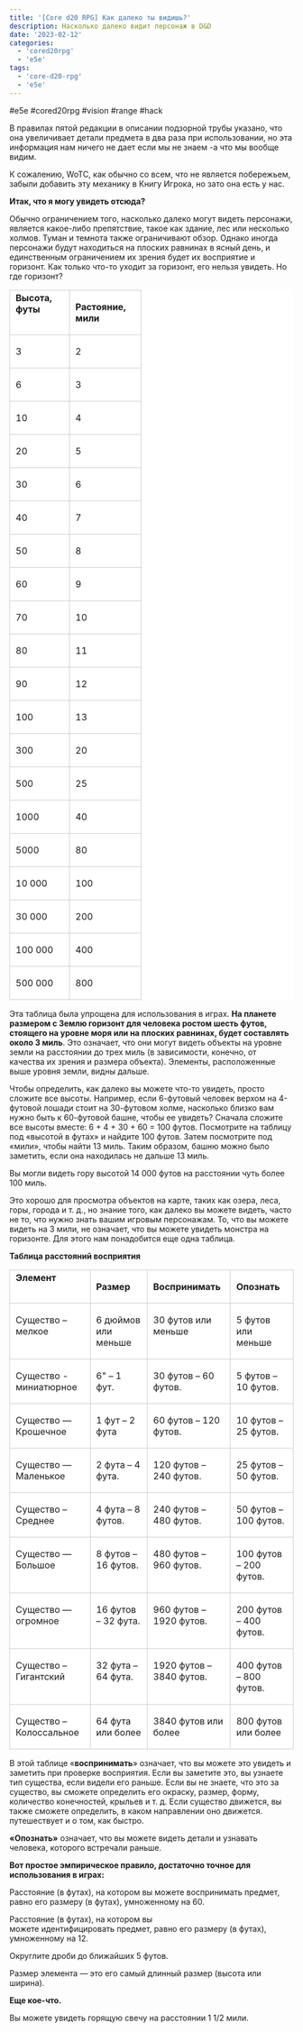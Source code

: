 ```yaml
---
title: '[Core d20 RPG] Как далеко ты видишь?'
description: Насколько далеко видит персонаж в D&D
date: '2023-02-12'
categories:
  - 'cored20rpg'
  - 'e5e'
tags:
  - 'core-d20-rpg'
  - 'e5e'
---
```


#e5e #cored20rpg #vision #range #hack



В правилах пятой редакции в описании подзорной трубы указано, что она увеличивает детали предмета в два раза при использовании, но эта информация нам ничего не дает если мы не знаем -а что мы вообще видим.

К сожалению, WoTC, как обычно со всем, что не является побережьем, забыли добавить эту механику в Книгу Игрока, но зато она есть у нас.



**Итак, что я могу увидеть отсюда?**

Обычно ограничением того, насколько далеко могут видеть персонажи, является какое-либо препятствие, такое как здание, лес или несколько холмов. Туман и темнота также ограничивают обзор. Однако иногда персонажи будут находиться на плоских равнинах в ясный день, и единственным ограничением их зрения будет их восприятие и горизонт. Как только что-то уходит за горизонт, его нельзя увидеть. Но где горизонт?

<table style="border-collapse:collapse; background: white" border="0"><colgroup><col style="width:106px"><col style="width:127px"></colgroup><tbody valign="top"><tr><td style="padding-top: 3px; padding-left: 10px; padding-bottom: 3px; padding-right: 10px; border-top:  solid #cccccc 0.75pt; border-left:  solid #cccccc 0.75pt; border-bottom:  solid #cccccc 0.75pt; border-right:  solid #cccccc 0.75pt"><strong>Высота, футы</strong><p></p></td><td style="padding-top: 3px; padding-left: 10px; padding-bottom: 3px; padding-right: 10px; border-top:  solid #cccccc 0.75pt; border-left:  none; border-bottom:  solid #cccccc 0.75pt; border-right:  solid #cccccc 0.75pt"><p><strong>Растояние, мили</strong></p></td></tr><tr><td style="padding-top: 3px; padding-left: 10px; padding-bottom: 3px; padding-right: 10px; border-top:  none; border-left:  solid #cccccc 0.75pt; border-bottom:  solid #cccccc 0.75pt; border-right:  solid #cccccc 0.75pt"><p>3</p></td><td style="padding-top: 3px; padding-left: 10px; padding-bottom: 3px; padding-right: 10px; border-top:  none; border-left:  none; border-bottom:  solid #cccccc 0.75pt; border-right:  solid #cccccc 0.75pt"><p>2</p></td></tr><tr><td style="padding-top: 3px; padding-left: 10px; padding-bottom: 3px; padding-right: 10px; border-top:  none; border-left:  solid #cccccc 0.75pt; border-bottom:  solid #cccccc 0.75pt; border-right:  solid #cccccc 0.75pt"><p>6</p></td><td style="padding-top: 3px; padding-left: 10px; padding-bottom: 3px; padding-right: 10px; border-top:  none; border-left:  none; border-bottom:  solid #cccccc 0.75pt; border-right:  solid #cccccc 0.75pt"><p>3</p></td></tr><tr><td style="padding-top: 3px; padding-left: 10px; padding-bottom: 3px; padding-right: 10px; border-top:  none; border-left:  solid #cccccc 0.75pt; border-bottom:  solid #cccccc 0.75pt; border-right:  solid #cccccc 0.75pt"><p>10</p></td><td style="padding-top: 3px; padding-left: 10px; padding-bottom: 3px; padding-right: 10px; border-top:  none; border-left:  none; border-bottom:  solid #cccccc 0.75pt; border-right:  solid #cccccc 0.75pt"><p>4</p></td></tr><tr><td style="padding-top: 3px; padding-left: 10px; padding-bottom: 3px; padding-right: 10px; border-top:  none; border-left:  solid #cccccc 0.75pt; border-bottom:  solid #cccccc 0.75pt; border-right:  solid #cccccc 0.75pt"><p>20</p></td><td style="padding-top: 3px; padding-left: 10px; padding-bottom: 3px; padding-right: 10px; border-top:  none; border-left:  none; border-bottom:  solid #cccccc 0.75pt; border-right:  solid #cccccc 0.75pt"><p>5</p></td></tr><tr><td style="padding-top: 3px; padding-left: 10px; padding-bottom: 3px; padding-right: 10px; border-top:  none; border-left:  solid #cccccc 0.75pt; border-bottom:  solid #cccccc 0.75pt; border-right:  solid #cccccc 0.75pt"><p>30</p></td><td style="padding-top: 3px; padding-left: 10px; padding-bottom: 3px; padding-right: 10px; border-top:  none; border-left:  none; border-bottom:  solid #cccccc 0.75pt; border-right:  solid #cccccc 0.75pt"><p>6</p></td></tr><tr><td style="padding-top: 3px; padding-left: 10px; padding-bottom: 3px; padding-right: 10px; border-top:  none; border-left:  solid #cccccc 0.75pt; border-bottom:  solid #cccccc 0.75pt; border-right:  solid #cccccc 0.75pt"><p>40</p></td><td style="padding-top: 3px; padding-left: 10px; padding-bottom: 3px; padding-right: 10px; border-top:  none; border-left:  none; border-bottom:  solid #cccccc 0.75pt; border-right:  solid #cccccc 0.75pt"><p>7</p></td></tr><tr><td style="padding-top: 3px; padding-left: 10px; padding-bottom: 3px; padding-right: 10px; border-top:  none; border-left:  solid #cccccc 0.75pt; border-bottom:  solid #cccccc 0.75pt; border-right:  solid #cccccc 0.75pt"><p>50</p></td><td style="padding-top: 3px; padding-left: 10px; padding-bottom: 3px; padding-right: 10px; border-top:  none; border-left:  none; border-bottom:  solid #cccccc 0.75pt; border-right:  solid #cccccc 0.75pt"><p>8</p></td></tr><tr><td style="padding-top: 3px; padding-left: 10px; padding-bottom: 3px; padding-right: 10px; border-top:  none; border-left:  solid #cccccc 0.75pt; border-bottom:  solid #cccccc 0.75pt; border-right:  solid #cccccc 0.75pt"><p>60</p></td><td style="padding-top: 3px; padding-left: 10px; padding-bottom: 3px; padding-right: 10px; border-top:  none; border-left:  none; border-bottom:  solid #cccccc 0.75pt; border-right:  solid #cccccc 0.75pt"><p>9</p></td></tr><tr><td style="padding-top: 3px; padding-left: 10px; padding-bottom: 3px; padding-right: 10px; border-top:  none; border-left:  solid #cccccc 0.75pt; border-bottom:  solid #cccccc 0.75pt; border-right:  solid #cccccc 0.75pt"><p>70</p></td><td style="padding-top: 3px; padding-left: 10px; padding-bottom: 3px; padding-right: 10px; border-top:  none; border-left:  none; border-bottom:  solid #cccccc 0.75pt; border-right:  solid #cccccc 0.75pt"><p>10</p></td></tr><tr><td style="padding-top: 3px; padding-left: 10px; padding-bottom: 3px; padding-right: 10px; border-top:  none; border-left:  solid #cccccc 0.75pt; border-bottom:  solid #cccccc 0.75pt; border-right:  solid #cccccc 0.75pt"><p>80</p></td><td style="padding-top: 3px; padding-left: 10px; padding-bottom: 3px; padding-right: 10px; border-top:  none; border-left:  none; border-bottom:  solid #cccccc 0.75pt; border-right:  solid #cccccc 0.75pt"><p>11</p></td></tr><tr><td style="padding-top: 3px; padding-left: 10px; padding-bottom: 3px; padding-right: 10px; border-top:  none; border-left:  solid #cccccc 0.75pt; border-bottom:  solid #cccccc 0.75pt; border-right:  solid #cccccc 0.75pt"><p>90</p></td><td style="padding-top: 3px; padding-left: 10px; padding-bottom: 3px; padding-right: 10px; border-top:  none; border-left:  none; border-bottom:  solid #cccccc 0.75pt; border-right:  solid #cccccc 0.75pt"><p>12</p></td></tr><tr><td style="padding-top: 3px; padding-left: 10px; padding-bottom: 3px; padding-right: 10px; border-top:  none; border-left:  solid #cccccc 0.75pt; border-bottom:  solid #cccccc 0.75pt; border-right:  solid #cccccc 0.75pt"><p>100</p></td><td style="padding-top: 3px; padding-left: 10px; padding-bottom: 3px; padding-right: 10px; border-top:  none; border-left:  none; border-bottom:  solid #cccccc 0.75pt; border-right:  solid #cccccc 0.75pt"><p>13</p></td></tr><tr><td style="padding-top: 3px; padding-left: 10px; padding-bottom: 3px; padding-right: 10px; border-top:  none; border-left:  solid #cccccc 0.75pt; border-bottom:  solid #cccccc 0.75pt; border-right:  solid #cccccc 0.75pt"><p>300</p></td><td style="padding-top: 3px; padding-left: 10px; padding-bottom: 3px; padding-right: 10px; border-top:  none; border-left:  none; border-bottom:  solid #cccccc 0.75pt; border-right:  solid #cccccc 0.75pt"><p>20</p></td></tr><tr><td style="padding-top: 3px; padding-left: 10px; padding-bottom: 3px; padding-right: 10px; border-top:  none; border-left:  solid #cccccc 0.75pt; border-bottom:  solid #cccccc 0.75pt; border-right:  solid #cccccc 0.75pt"><p>500</p></td><td style="padding-top: 3px; padding-left: 10px; padding-bottom: 3px; padding-right: 10px; border-top:  none; border-left:  none; border-bottom:  solid #cccccc 0.75pt; border-right:  solid #cccccc 0.75pt"><p>25</p></td></tr><tr><td style="padding-top: 3px; padding-left: 10px; padding-bottom: 3px; padding-right: 10px; border-top:  none; border-left:  solid #cccccc 0.75pt; border-bottom:  solid #cccccc 0.75pt; border-right:  solid #cccccc 0.75pt"><p>1000</p></td><td style="padding-top: 3px; padding-left: 10px; padding-bottom: 3px; padding-right: 10px; border-top:  none; border-left:  none; border-bottom:  solid #cccccc 0.75pt; border-right:  solid #cccccc 0.75pt"><p>40</p></td></tr><tr><td style="padding-top: 3px; padding-left: 10px; padding-bottom: 3px; padding-right: 10px; border-top:  none; border-left:  solid #cccccc 0.75pt; border-bottom:  solid #cccccc 0.75pt; border-right:  solid #cccccc 0.75pt"><p>5000</p></td><td style="padding-top: 3px; padding-left: 10px; padding-bottom: 3px; padding-right: 10px; border-top:  none; border-left:  none; border-bottom:  solid #cccccc 0.75pt; border-right:  solid #cccccc 0.75pt"><p>80</p></td></tr><tr><td style="padding-top: 3px; padding-left: 10px; padding-bottom: 3px; padding-right: 10px; border-top:  none; border-left:  solid #cccccc 0.75pt; border-bottom:  solid #cccccc 0.75pt; border-right:  solid #cccccc 0.75pt"><p>10 000</p></td><td style="padding-top: 3px; padding-left: 10px; padding-bottom: 3px; padding-right: 10px; border-top:  none; border-left:  none; border-bottom:  solid #cccccc 0.75pt; border-right:  solid #cccccc 0.75pt"><p>100</p></td></tr><tr><td style="padding-top: 3px; padding-left: 10px; padding-bottom: 3px; padding-right: 10px; border-top:  none; border-left:  solid #cccccc 0.75pt; border-bottom:  solid #cccccc 0.75pt; border-right:  solid #cccccc 0.75pt"><p>30 000</p></td><td style="padding-top: 3px; padding-left: 10px; padding-bottom: 3px; padding-right: 10px; border-top:  none; border-left:  none; border-bottom:  solid #cccccc 0.75pt; border-right:  solid #cccccc 0.75pt"><p>200</p></td></tr><tr><td style="padding-top: 3px; padding-left: 10px; padding-bottom: 3px; padding-right: 10px; border-top:  none; border-left:  solid #cccccc 0.75pt; border-bottom:  solid #cccccc 0.75pt; border-right:  solid #cccccc 0.75pt"><p>100 000</p></td><td style="padding-top: 3px; padding-left: 10px; padding-bottom: 3px; padding-right: 10px; border-top:  none; border-left:  none; border-bottom:  solid #cccccc 0.75pt; border-right:  solid #cccccc 0.75pt"><p>400</p></td></tr><tr><td style="padding-top: 3px; padding-left: 10px; padding-bottom: 3px; padding-right: 10px; border-top:  none; border-left:  solid #cccccc 0.75pt; border-bottom:  solid #cccccc 0.75pt; border-right:  solid #cccccc 0.75pt"><p>500 000</p></td><td style="padding-top: 3px; padding-left: 10px; padding-bottom: 3px; padding-right: 10px; border-top:  none; border-left:  none; border-bottom:  solid #cccccc 0.75pt; border-right:  solid #cccccc 0.75pt"><p>800</p></td></tr></tbody></table>

Эта таблица была упрощена для использования в играх. **На планете размером с Землю горизонт для человека ростом шесть футов, стоящего на уровне моря или на плоских равнинах, будет составлять около 3 миль**. Это означает, что они могут видеть объекты на уровне земли на расстоянии до трех миль (в зависимости, конечно, от качества их зрения и размера объекта). Элементы, расположенные выше уровня земли, видны дальше.

Чтобы определить, как далеко вы можете что-то увидеть, просто сложите все высоты. Например, если 6-футовый человек верхом на 4-футовой лошади стоит на 30-футовом холме, насколько близко вам нужно быть к 60-футовой башне, чтобы ее увидеть? Сначала сложите все высоты вместе: 6 + 4 + 30 + 60 = 100 футов. Посмотрите на таблицу под «высотой в футах» и найдите 100 футов. Затем посмотрите под «мили», чтобы найти 13 миль. Таким образом, башню можно было заметить, если она находилась не дальше 13 миль.

Вы могли видеть гору высотой 14 000 футов на расстоянии чуть более 100 миль.

Это хорошо для просмотра объектов на карте, таких как озера, леса, горы, города и т. д., но знание того, как далеко вы можете видеть, часто не то, что нужно знать вашим игровым персонажам. То, что вы можете видеть на 3 мили, не означает, что вы можете увидеть монстра на горизонте. Для этого нам понадобится еще одна таблица.

**Таблица расстояний восприятия**

<table style="border-collapse:collapse; background: white" border="0"><colgroup><col style="width:171px"><col style="width:150px"><col style="width:168px"><col style="width:151px"></colgroup><tbody valign="top"><tr><td style="padding-top: 3px; padding-left: 10px; padding-bottom: 3px; padding-right: 10px; border-top:  solid #cccccc 0.75pt; border-left:  solid #cccccc 0.75pt; border-bottom:  solid #cccccc 0.75pt; border-right:  solid #cccccc 0.75pt"><strong>Элемент</strong><p></p></td><td style="padding-top: 3px; padding-left: 10px; padding-bottom: 3px; padding-right: 10px; border-top:  solid #cccccc 0.75pt; border-left:  none; border-bottom:  solid #cccccc 0.75pt; border-right:  solid #cccccc 0.75pt"><p><strong>Размер</strong></p></td><td style="padding-top: 3px; padding-left: 10px; padding-bottom: 3px; padding-right: 10px; border-top:  solid #cccccc 0.75pt; border-left:  none; border-bottom:  solid #cccccc 0.75pt; border-right:  solid #cccccc 0.75pt"><p><strong>Воспринимать</strong></p></td><td style="padding-top: 3px; padding-left: 10px; padding-bottom: 3px; padding-right: 10px; border-top:  solid #cccccc 0.75pt; border-left:  none; border-bottom:  solid #cccccc 0.75pt; border-right:  solid #cccccc 0.75pt"><p><strong>Опознать</strong></p></td></tr><tr><td style="padding-top: 3px; padding-left: 10px; padding-bottom: 3px; padding-right: 10px; border-top:  none; border-left:  solid #cccccc 0.75pt; border-bottom:  solid #cccccc 0.75pt; border-right:  solid #cccccc 0.75pt"><p>Существо – мелкое</p></td><td style="padding-top: 3px; padding-left: 10px; padding-bottom: 3px; padding-right: 10px; border-top:  none; border-left:  none; border-bottom:  solid #cccccc 0.75pt; border-right:  solid #cccccc 0.75pt"><p>6 дюймов или меньше</p></td><td style="padding-top: 3px; padding-left: 10px; padding-bottom: 3px; padding-right: 10px; border-top:  none; border-left:  none; border-bottom:  solid #cccccc 0.75pt; border-right:  solid #cccccc 0.75pt"><p>30 футов или меньше</p></td><td style="padding-top: 3px; padding-left: 10px; padding-bottom: 3px; padding-right: 10px; border-top:  none; border-left:  none; border-bottom:  solid #cccccc 0.75pt; border-right:  solid #cccccc 0.75pt"><p>5 футов или меньше</p></td></tr><tr><td style="padding-top: 3px; padding-left: 10px; padding-bottom: 3px; padding-right: 10px; border-top:  none; border-left:  solid #cccccc 0.75pt; border-bottom:  solid #cccccc 0.75pt; border-right:  solid #cccccc 0.75pt"><p>Существо - миниатюрное</p></td><td style="padding-top: 3px; padding-left: 10px; padding-bottom: 3px; padding-right: 10px; border-top:  none; border-left:  none; border-bottom:  solid #cccccc 0.75pt; border-right:  solid #cccccc 0.75pt"><p>6" – 1 фут.</p></td><td style="padding-top: 3px; padding-left: 10px; padding-bottom: 3px; padding-right: 10px; border-top:  none; border-left:  none; border-bottom:  solid #cccccc 0.75pt; border-right:  solid #cccccc 0.75pt"><p>30 футов – 60 футов.</p></td><td style="padding-top: 3px; padding-left: 10px; padding-bottom: 3px; padding-right: 10px; border-top:  none; border-left:  none; border-bottom:  solid #cccccc 0.75pt; border-right:  solid #cccccc 0.75pt"><p>5 футов – 10 футов.</p></td></tr><tr><td style="padding-top: 3px; padding-left: 10px; padding-bottom: 3px; padding-right: 10px; border-top:  none; border-left:  solid #cccccc 0.75pt; border-bottom:  solid #cccccc 0.75pt; border-right:  solid #cccccc 0.75pt"><p>Существо — Крошечное</p></td><td style="padding-top: 3px; padding-left: 10px; padding-bottom: 3px; padding-right: 10px; border-top:  none; border-left:  none; border-bottom:  solid #cccccc 0.75pt; border-right:  solid #cccccc 0.75pt"><p>1 фут – 2 фута</p></td><td style="padding-top: 3px; padding-left: 10px; padding-bottom: 3px; padding-right: 10px; border-top:  none; border-left:  none; border-bottom:  solid #cccccc 0.75pt; border-right:  solid #cccccc 0.75pt"><p>60 футов – 120 футов.</p></td><td style="padding-top: 3px; padding-left: 10px; padding-bottom: 3px; padding-right: 10px; border-top:  none; border-left:  none; border-bottom:  solid #cccccc 0.75pt; border-right:  solid #cccccc 0.75pt"><p>10 футов – 25 футов.</p></td></tr><tr><td style="padding-top: 3px; padding-left: 10px; padding-bottom: 3px; padding-right: 10px; border-top:  none; border-left:  solid #cccccc 0.75pt; border-bottom:  solid #cccccc 0.75pt; border-right:  solid #cccccc 0.75pt"><p>Существо — Маленькое</p></td><td style="padding-top: 3px; padding-left: 10px; padding-bottom: 3px; padding-right: 10px; border-top:  none; border-left:  none; border-bottom:  solid #cccccc 0.75pt; border-right:  solid #cccccc 0.75pt"><p>2 фута – 4 фута.</p></td><td style="padding-top: 3px; padding-left: 10px; padding-bottom: 3px; padding-right: 10px; border-top:  none; border-left:  none; border-bottom:  solid #cccccc 0.75pt; border-right:  solid #cccccc 0.75pt"><p>120 футов – 240 футов.</p></td><td style="padding-top: 3px; padding-left: 10px; padding-bottom: 3px; padding-right: 10px; border-top:  none; border-left:  none; border-bottom:  solid #cccccc 0.75pt; border-right:  solid #cccccc 0.75pt"><p>25 футов – 50 футов.</p></td></tr><tr><td style="padding-top: 3px; padding-left: 10px; padding-bottom: 3px; padding-right: 10px; border-top:  none; border-left:  solid #cccccc 0.75pt; border-bottom:  solid #cccccc 0.75pt; border-right:  solid #cccccc 0.75pt"><p>Существо – Среднее</p></td><td style="padding-top: 3px; padding-left: 10px; padding-bottom: 3px; padding-right: 10px; border-top:  none; border-left:  none; border-bottom:  solid #cccccc 0.75pt; border-right:  solid #cccccc 0.75pt"><p>4 фута – 8 футов.</p></td><td style="padding-top: 3px; padding-left: 10px; padding-bottom: 3px; padding-right: 10px; border-top:  none; border-left:  none; border-bottom:  solid #cccccc 0.75pt; border-right:  solid #cccccc 0.75pt"><p>240 футов – 480 футов.</p></td><td style="padding-top: 3px; padding-left: 10px; padding-bottom: 3px; padding-right: 10px; border-top:  none; border-left:  none; border-bottom:  solid #cccccc 0.75pt; border-right:  solid #cccccc 0.75pt"><p>50 футов – 100 футов.</p></td></tr><tr><td style="padding-top: 3px; padding-left: 10px; padding-bottom: 3px; padding-right: 10px; border-top:  none; border-left:  solid #cccccc 0.75pt; border-bottom:  solid #cccccc 0.75pt; border-right:  solid #cccccc 0.75pt"><p>Существо — Большое</p></td><td style="padding-top: 3px; padding-left: 10px; padding-bottom: 3px; padding-right: 10px; border-top:  none; border-left:  none; border-bottom:  solid #cccccc 0.75pt; border-right:  solid #cccccc 0.75pt"><p>8 футов – 16 футов.</p></td><td style="padding-top: 3px; padding-left: 10px; padding-bottom: 3px; padding-right: 10px; border-top:  none; border-left:  none; border-bottom:  solid #cccccc 0.75pt; border-right:  solid #cccccc 0.75pt"><p>480 футов – 960 футов.</p></td><td style="padding-top: 3px; padding-left: 10px; padding-bottom: 3px; padding-right: 10px; border-top:  none; border-left:  none; border-bottom:  solid #cccccc 0.75pt; border-right:  solid #cccccc 0.75pt"><p>100 футов – 200 футов.</p></td></tr><tr><td style="padding-top: 3px; padding-left: 10px; padding-bottom: 3px; padding-right: 10px; border-top:  none; border-left:  solid #cccccc 0.75pt; border-bottom:  solid #cccccc 0.75pt; border-right:  solid #cccccc 0.75pt"><p>Существо — огромное</p></td><td style="padding-top: 3px; padding-left: 10px; padding-bottom: 3px; padding-right: 10px; border-top:  none; border-left:  none; border-bottom:  solid #cccccc 0.75pt; border-right:  solid #cccccc 0.75pt"><p>16 футов – 32 фута.</p></td><td style="padding-top: 3px; padding-left: 10px; padding-bottom: 3px; padding-right: 10px; border-top:  none; border-left:  none; border-bottom:  solid #cccccc 0.75pt; border-right:  solid #cccccc 0.75pt"><p>960 футов – 1920 футов.</p></td><td style="padding-top: 3px; padding-left: 10px; padding-bottom: 3px; padding-right: 10px; border-top:  none; border-left:  none; border-bottom:  solid #cccccc 0.75pt; border-right:  solid #cccccc 0.75pt"><p>200 футов – 400 футов.</p></td></tr><tr><td style="padding-top: 3px; padding-left: 10px; padding-bottom: 3px; padding-right: 10px; border-top:  none; border-left:  solid #cccccc 0.75pt; border-bottom:  solid #cccccc 0.75pt; border-right:  solid #cccccc 0.75pt"><p>Существо – Гигантский</p></td><td style="padding-top: 3px; padding-left: 10px; padding-bottom: 3px; padding-right: 10px; border-top:  none; border-left:  none; border-bottom:  solid #cccccc 0.75pt; border-right:  solid #cccccc 0.75pt"><p>32 фута – 64 фута.</p></td><td style="padding-top: 3px; padding-left: 10px; padding-bottom: 3px; padding-right: 10px; border-top:  none; border-left:  none; border-bottom:  solid #cccccc 0.75pt; border-right:  solid #cccccc 0.75pt"><p>1920 футов – 3840 футов.</p></td><td style="padding-top: 3px; padding-left: 10px; padding-bottom: 3px; padding-right: 10px; border-top:  none; border-left:  none; border-bottom:  solid #cccccc 0.75pt; border-right:  solid #cccccc 0.75pt"><p>400 футов – 800 футов.</p></td></tr><tr><td style="padding-top: 3px; padding-left: 10px; padding-bottom: 3px; padding-right: 10px; border-top:  none; border-left:  solid #cccccc 0.75pt; border-bottom:  solid #cccccc 0.75pt; border-right:  solid #cccccc 0.75pt"><p>Существо – Колоссальное</p></td><td style="padding-top: 3px; padding-left: 10px; padding-bottom: 3px; padding-right: 10px; border-top:  none; border-left:  none; border-bottom:  solid #cccccc 0.75pt; border-right:  solid #cccccc 0.75pt"><p>64 фута или более</p></td><td style="padding-top: 3px; padding-left: 10px; padding-bottom: 3px; padding-right: 10px; border-top:  none; border-left:  none; border-bottom:  solid #cccccc 0.75pt; border-right:  solid #cccccc 0.75pt"><p>3840 футов или более</p></td><td style="padding-top: 3px; padding-left: 10px; padding-bottom: 3px; padding-right: 10px; border-top:  none; border-left:  none; border-bottom:  solid #cccccc 0.75pt; border-right:  solid #cccccc 0.75pt"><p>800 футов или более</p></td></tr></tbody></table>

В этой таблице «**воспринимать**» означает, что вы можете это увидеть и заметить при проверке восприятия. Если вы заметите это, вы узнаете тип существа, если видели его раньше. Если вы не знаете, что это за существо, вы сможете определить его окраску, размер, форму, количество конечностей, крыльев и т. д. Если существо движется, вы также сможете определить, в каком направлении оно движется. путешествует и о том, как быстро.

**«Опознать»** означает, что вы можете видеть детали и узнавать человека, которого встречали раньше.



**Вот простое эмпирическое правило, достаточно точное для использования в играх:**

Расстояние (в футах), на котором вы можете воспринимать предмет, равно его размеру (в футах), умноженному на 60.

Расстояние (в футах), на котором вы можете идентифицировать предмет, равно его размеру (в футах), умноженному на 12.

Округлите дроби до ближайших 5 футов.

Размер элемента — это его самый длинный размер (высота или ширина).

**Еще кое-что.**

Вы можете увидеть горящую свечу на расстоянии 1 1/2 мили.
